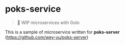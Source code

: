 # poks-service

> 🚧 WIP microservices with Golo

This is a sample of microservice written for **poks-server** (https://github.com/wey-yu/poks-server)
